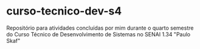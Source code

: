 # curso-tecnico-dev-s4
Repositório para atividades concluídas por mim durante o quarto semestre do Curso Técnico de Desenvolvimento de Sistemas no SENAI 1.34 "Paulo Skaf"
